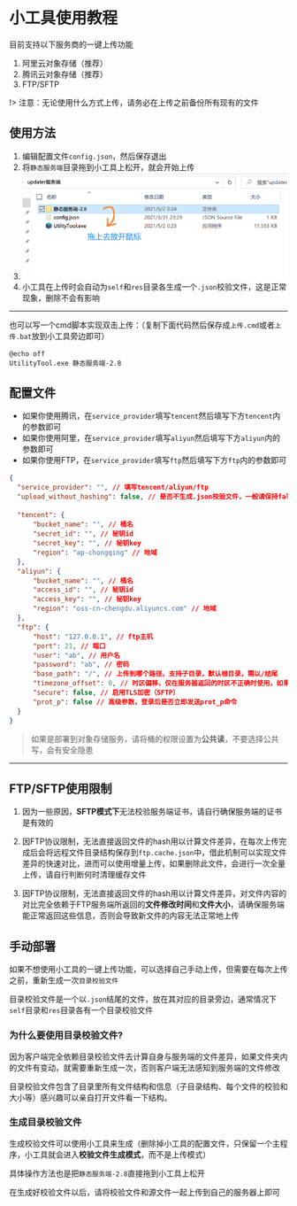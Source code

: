 # 小工具使用教程

目前支持以下服务商的一键上传功能

1. 阿里云对象存储（推荐）
2. 腾讯云对象存储（推荐）
3. FTP/SFTP

!> 注意：无论使用什么方式上传，请务必在上传之前备份所有现有的文件

## 使用方法

1. 编辑配置文件`config.json`，然后保存退出
2. 将`静态服务端`目录拖到小工具上松开，就会开始上传
3. ![drag.png](小工具使用教程/drag.png)
4. 小工具在上传时会自动为`self`和`res`目录各生成一个`.json`校验文件，这是正常现象，删除不会有影响

---

也可以写一个cmd脚本实现双击上传：（复制下面代码然后保存成`上传.cmd`或者`上传.bat`放到小工具旁边即可）

```
@echo off
UtilityTool.exe 静态服务端-2.8
```

## 配置文件

+ 如果你使用腾讯，在`service_provider`填写`tencent`然后填写下方`tencent`内的参数即可
+ 如果你使用阿里，在`service_provider`填写`aliyun`然后填写下方`aliyun`内的参数即可
+ 如果你使用FTP，在`service_provider`填写`ftp`然后填写下方`ftp`内的参数即可

```json
{
  "service_provider": "", // 填写tencent/aliyun/ftp
  "upload_without_hashing": false, // 是否不生成.json校验文件，一般请保持false，否则客户端无法正常工作

  "tencent": {
      "bucket_name": "", // 桶名
      "secret_id": "", // 秘钥id
      "secret_key": "", // 秘钥key
      "region": "ap-chongqing" // 地域
  },
  "aliyun": {
      "bucket_name": "", // 桶名
      "access_id": "", // 秘钥id
      "access_key": "", // 秘钥key
      "region": "oss-cn-chengdu.aliyuncs.com" // 地域
  },
  "ftp": {
      "host": "127.0.0.1", // ftp主机
      "port": 21, // 端口
      "user": "ab", // 用户名
      "password": "ab", // 密码
      "base_path": "/", // 上传到哪个路径，支持子目录，默认根目录，需以/结尾
      "timezone_offset": 0, // 时区偏移，仅在服务器返回的时区不正确时使用，如果一直出现增量上传失效请尝试设置为8（中国为东八区）
      "secure": false, // 启用TLS加密（SFTP）
      "prot_p": false // 高级参数，登录后是否立即发送prot_p命令
  }
}
```

>  如果是部署到对象存储服务，请将桶的权限设置为**公共读**，不要选择公共写，会有安全隐患

---

<!-- tabs:start -->

## **FTP/SFTP使用限制**

1. 因为一些原因，**SFTP模式下**无法校验服务端证书，请自行确保服务端的证书是有效的

2. 因FTP协议限制，无法直接返回文件的hash用以计算文件差异，在每次上传完成后会将远程文件目录结构保存到`ftp.cache.json`中，借此机制可以实现文件差异的快速对比，进而可以使用增量上传，如果删除此文件，会进行一次全量上传，请自行判断何时清理缓存文件

3. 因FTP协议限制，无法直接返回文件的hash用以计算文件差异，对文件内容的对比完全依赖于FTP服务端所返回的**文件修改时间**和**文件大小**，请确保服务端能正常返回这些信息，否则会导致新文件的内容无法正常地上传

## **手动部署**

如果不想使用小工具的一键上传功能，可以选择自己手动上传，但需要在每次上传之前，重新生成一次`目录校验文件`

目录校验文件是一个以`.json`结尾的文件，放在其对应的目录旁边，通常情况下`self`目录和`res`目录各有一个目录校验文件

### 为什么要使用目录校验文件?

因为客户端完全依赖目录校验文件去计算自身与服务端的文件差异，如果文件夹内的文件有变动，就需要重新生成一次，否则客户端无法感知到服务端的文件修改

目录校验文件包含了目录里所有文件结构和信息（子目录结构、每个文件的校验和大小等）感兴趣可以亲自打开文件看一下结构。

### 生成目录校验文件

生成校验文件可以使用小工具来生成（删除掉小工具的配置文件，只保留一个主程序，小工具就会进入**校验文件生成模式**，而不是上传模式）

具体操作方法也是把`静态服务端-2.8`直接拖到小工具上松开

在生成好校验文件以后，请将校验文件和源文件一起上传到自己的服务器上即可

<!-- tabs:end -->

